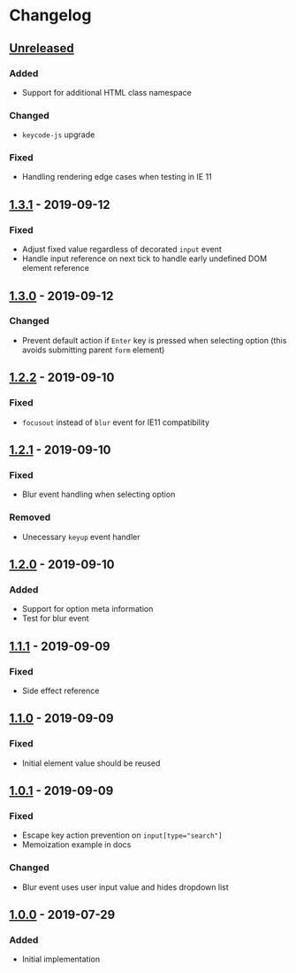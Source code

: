 # Changelog

## [Unreleased][]

### Added

- Support for additional HTML class namespace

### Changed

- `keycode-js` upgrade

### Fixed

- Handling rendering edge cases when testing in IE 11

## [1.3.1][] - 2019-09-12

### Fixed

- Adjust fixed value regardless of decorated `input` event
- Handle input reference on next tick to handle early undefined DOM element reference

## [1.3.0][] - 2019-09-12

### Changed

- Prevent default action if `Enter` key is pressed when selecting option (this avoids submitting parent `form` element)

## [1.2.2][] - 2019-09-10

### Fixed

- `focusout` instead of `blur` event for IE11 compatibility

## [1.2.1][] - 2019-09-10

### Fixed

- Blur event handling when selecting option

### Removed

- Unecessary `keyup` event handler

## [1.2.0][] - 2019-09-10

### Added

- Support for option meta information
- Test for blur event

## [1.1.1][] - 2019-09-09

### Fixed

- Side effect reference

## [1.1.0][] - 2019-09-09

### Fixed

- Initial element value should be reused

## [1.0.1][] - 2019-09-09

### Fixed

- Escape key action prevention on `input[type="search"]`
- Memoization example in docs

### Changed

- Blur event uses user input value and hides dropdown list

## [1.0.0][] - 2019-07-29

### Added

- Initial implementation


[Unreleased]: https://github.com/niksy/x-autosuggest/compare/v1.3.1...HEAD
[1.3.1]: https://github.com/niksy/x-autosuggest/compare/v1.3.0...v1.3.1
[1.3.0]: https://github.com/niksy/x-autosuggest/compare/v1.2.2...v1.3.0
[1.2.2]: https://github.com/niksy/x-autosuggest/compare/v1.2.1...v1.2.2
[1.2.1]: https://github.com/niksy/x-autosuggest/compare/v1.2.0...v1.2.1
[1.2.0]: https://github.com/niksy/x-autosuggest/compare/v1.1.1...v1.2.0
[1.1.1]: https://github.com/niksy/x-autosuggest/compare/v1.1.0...v1.1.1
[1.1.0]: https://github.com/niksy/x-autosuggest/compare/v1.0.1...v1.1.0
[1.0.1]: https://github.com/niksy/x-autosuggest/compare/v1.0.0...v1.0.1
[1.0.0]: https://github.com/niksy/x-autosuggest/tree/v1.0.0
